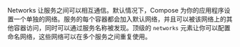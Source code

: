 Networks 让服务之间可以相互通信。默认情况下，Compose 为你的应用程序设置一个单独的网络。服务的每个容器都会加入默认网络，并且可以被该网络上的其他容器访问，同时可以通过服务名称被发现。顶级的 `networks` 元素让你可以配置命名网络，这些网络可以在多个服务之间重复使用。